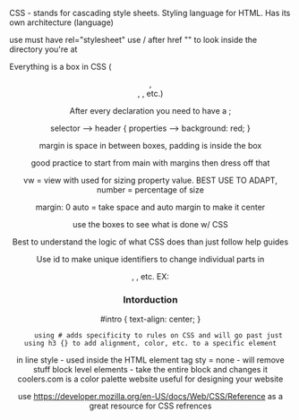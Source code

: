 CSS - stands for cascading style sheets. Styling language for HTML. Has its own architecture (language)

use <link href="/blahblahblah.css" rel="stylesheet">
    must have rel="stylesheet"
    use / after href "" to look inside the directory you're at

Everything is a box in CSS (<header>, <footer>, <body>, etc.)

After every declaration you need to have a ;

selector --> header {
properties --> background: red;
}


margin is space in between boxes, padding is inside the box

good practice to start from main with margins then dress off that

vw = view with used for sizing property value. BEST USE TO ADAPT, number = percentage of size

margin: 0 auto = take space and auto margin to make it center

use the boxes to see what is done w/ CSS

Best to understand the logic of what CSS does than just follow help guides

Use id to make unique identifiers to change individual parts in <main>, <body>, etc. 
    EX: <h3 id="intro"> Intorduction </h3>
            #intro {
                text-align: center;
            }

        using # adds specificity to rules on CSS and will go past just using h3 {} to add alignment, color, etc. to a specific element

in line style - used inside the HTML element tag
sty = none - will remove stuff
block level elements - take the entire block and changes it
coolers.com is a color palette website useful for designing your website

use https://developer.mozilla.org/en-US/docs/Web/CSS/Reference as a great resource for CSS refrences